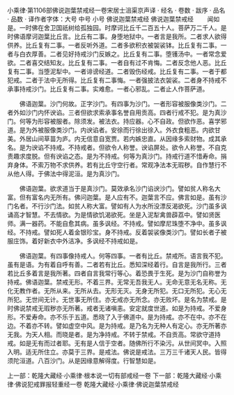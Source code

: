 小乘律·第1106部佛说迦葉禁戒经一卷宋居士沮渠京声译
· 经名 · 卷数 · 跋序
· 品名 · 品数 · 译作者字体：大号 中号 小号
佛说迦葉禁戒经
佛说迦葉禁戒经
　　闻如是。一时佛在舍卫国祇树给孤独园。时摩诃比丘千二百五十人。菩萨万二千人。是时佛语摩诃迦葉比丘言。比丘有二事。身堕地狱中。一者言是我所。二者求人欲得供养。比丘复有二事。一者反听外道。二者多欲积衣被袈裟钵。比丘复有二事。一者与白衣厚善。二者见好持戒沙门反嫉之。比丘复有二事。堕镬汤中。一者常念爱欲。二者喜交结知友。比丘复有二事。一者自有过不肯悔。二者反念他人恶。比丘复有二事。当堕泥犁中。一者诽谤经道。二者毁伤经戒。比丘复有二事。一者于都犯戒。二者于法中无所得。比丘复有二事悔。一者强披法衣袈裟。二者身不持戒不承事持戒沙门。比丘复有二事。实难愈。一者心邪乱。二者止人作菩萨道。

　　佛语迦葉。沙门何故。正字沙门。有四事为沙门。一者形容被服像类沙门。二者外如沙门内怀谀谄。三者但欲求索承事名誉自用贡高。四者行戒不犯。是为真沙门。何等为形容被服者。除须发。被法衣。持应器。心不自政。但欲作恶。喜学邪道。是为外被服像类沙门。内谀谄者。安徐而行徐出徐入。外衣食粗恶。内欲甘美。外居山间草苗为庐。内无信意自宽贾。若内嫉忠直。从因缘多索财物。成其承名。是为谀谄不持戒。不持戒者。但欲令人称誉。谀谄屏处。欲令人称誉。不自克责趣求度脱。但有谀谄之态。是为不持戒。何等为真沙门。持戒行道不惜寿命。捐弃身体。不索万物不求供养。若有比丘守空行者。常观净法本无瑕秽。自作慧行不从他人得。于佛法中得泥洹。是为真沙门。

　　佛语迦葉。欲求道当于是真沙门。莫效承名沙门谄谀沙门。譬如贫人称名大富。但有富名内无所有。佛问迦葉。是人应有不。迦葉言不应。佛言如是。虽有沙门名者。不行沙门法。如贫人称大富。譬如有人为水所没漂反渴欲死。沙门虽多讽诵高才智慧。不去情欲。为是情欲饥渴欲死。坐是入泥犁禽兽薜荔中。譬如贤医师。满一器药。不能自愈其病。虽多讽经。不持戒。譬如摩尼珠堕不净中。虽多讽经。不持戒。譬如死人着金银珍宝。身不持戒。反着袈裟像类沙门。譬如长者子被服庄饰。着好新衣中外洁净。多讽经不持戒如是。

　　佛语迦葉。有四事像持戒人。何等四事。一者有比丘。禁戒所。语言我不犯。虽有是语。为有着自呼有善。二者若有比丘。悉知深经着行。自言是我所行。三者若比丘多着言是我所著。四者自言我常行等心。着恐畏于生死。是为沙门自称誉为持戒。佛语迦葉。禁戒无形。不着三界。无常无吾我无人。无命无意无名无称。无化无教作者。无所从来。无所从去。无形无灭。无身无所犯。无口无所犯。无心无所犯。无世间无计。无世事无所住。亦无戒亦无所念。亦无败坏。是名为禁戒。是时佛说禁戒无瑕秽亦无所著。戒者无诸嗔恚。安定就度世道。如是为持戒。不爱身形。不爱寿命。亦不乐于五道。悉晓了入于佛道中。是为持戒。亦不在中。亦不在边。不着亦不转。譬如虚空中风。是为持戒。是乃名为无种人有定心。亦无所著亦无我。为天人相。而晓是者。是为净持戒。不转于禁戒。不自贡高。常欲守道持戒。如是无有而过者耶。无有是人信于空者。随佛所行不染污。从世间冥中。入照入明。适无所住立。亦莫于三界。是戒法。佛说是戒法。三万三千诸天人民。皆得须陀洹道。八百沙门。从是因缘意解得度。行智慧如是。

上一部：乾隆大藏经·小乘律·根本说一切有部戒经一卷
下一部：乾隆大藏经·小乘律·佛说犯戒罪报轻重经一卷
乾隆大藏经·小乘律·佛说迦葉禁戒经
